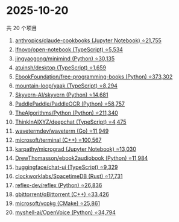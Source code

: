 # 2025-10-20

共 20 个项目

<!-- BEGIN GITHUB -->
<!-- 最后更新时间 2025-10-20 04:09:10 +0800 -->
1. [anthropics/claude-cookbooks (Jupyter Notebook) ⭐21,755](https://github.com/anthropics/claude-cookbooks)
1. [lfnovo/open-notebook (TypeScript) ⭐5,534](https://github.com/lfnovo/open-notebook)
1. [jingyaogong/minimind (Python) ⭐30,135](https://github.com/jingyaogong/minimind)
1. [atuinsh/desktop (TypeScript) ⭐1,659](https://github.com/atuinsh/desktop)
1. [EbookFoundation/free-programming-books (Python) ⭐373,302](https://github.com/EbookFoundation/free-programming-books)
1. [mountain-loop/yaak (TypeScript) ⭐8,294](https://github.com/mountain-loop/yaak)
1. [Skyvern-AI/skyvern (Python) ⭐14,681](https://github.com/Skyvern-AI/skyvern)
1. [PaddlePaddle/PaddleOCR (Python) ⭐58,757](https://github.com/PaddlePaddle/PaddleOCR)
1. [TheAlgorithms/Python (Python) ⭐211,340](https://github.com/TheAlgorithms/Python)
1. [ThinkInAIXYZ/deepchat (TypeScript) ⭐4,475](https://github.com/ThinkInAIXYZ/deepchat)
1. [wavetermdev/waveterm (Go) ⭐11,949](https://github.com/wavetermdev/waveterm)
1. [microsoft/terminal (C++) ⭐100,567](https://github.com/microsoft/terminal)
1. [karpathy/micrograd (Jupyter Notebook) ⭐13,030](https://github.com/karpathy/micrograd)
1. [DrewThomasson/ebook2audiobook (Python) ⭐11,984](https://github.com/DrewThomasson/ebook2audiobook)
1. [huggingface/chat-ui (TypeScript) ⭐9,329](https://github.com/huggingface/chat-ui)
1. [clockworklabs/SpacetimeDB (Rust) ⭐17,731](https://github.com/clockworklabs/SpacetimeDB)
1. [reflex-dev/reflex (Python) ⭐26,836](https://github.com/reflex-dev/reflex)
1. [qbittorrent/qBittorrent (C++) ⭐33,426](https://github.com/qbittorrent/qBittorrent)
1. [microsoft/vcpkg (CMake) ⭐25,861](https://github.com/microsoft/vcpkg)
1. [myshell-ai/OpenVoice (Python) ⭐34,794](https://github.com/myshell-ai/OpenVoice)
<!-- END GITHUB -->